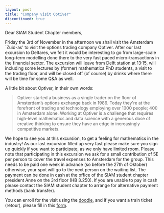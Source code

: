 ```yaml
---
layout: post
title: "Company visit Optiver"
discontinued: true
---
```


Dear SIAM Student Chapter members,
 
Friday the 3rd of November in the afternoon we shall visit the Amsterdam `Zuid-as'  to visit the options trading company Optiver. After our last excursion to Deltares, we felt it would be interesting to go from large-scale long-term modelling done there to the very fast paced micro-transactions in the financial sector. The excursion will leave from Delft station at 13:15, will including some lectures by (former) mathematics PhD students, a visit to the trading floor, and will be closed off (of course) by drinks where there will be time for some Q&A as well.
 
A little bit about Optiver, in their own words:

> Optiver started a business as a single trader on the floor of Amsterdam’s options exchange back in 1986. Today they're at the forefront of trading and technology employing over 1000 people; 400 in Amsterdam alone. Working at Optiver is a challenge that requires high-level mathematics and data science with a generous dose of creative thinking to ensure they have an edge in increasingly competitive markets.

We hope to see you at this excursion, to get a feeling for mathematics in the industry! As our last excursion filled up very fast please make sure you sign up quickly if you want to participate, as we only have limited room. Please note that participating in this excursion we ask for a small contribution of 5E per person to cover the travel expenses to Amsterdam for the group. This needs to be paid one week in advance (so before the 27th of Oktober) otherwise, your spot will go to the next person on the waiting list. The payment can be done in cash at the office of the SIAM student chapter president Anne on the 3rd floor (HB 3.250). If you are unable to pay in cash please contact the SIAM student chapter to arrange for alternative payment methods (bank transfer).

You can enroll for the visit using the [doodle], and if you want a train ticket (retour), please fill in this [form].

[doodle]: https://doodle.com/poll/trwhyyxupae8ygx8
[form]: https://goo.gl/forms/L1tWVnniVJUt5l9s2

